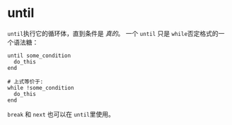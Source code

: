 # until

`until`执行它的循环体，直到条件是 *真的*。 一个 `until` 只是 `while`否定格式的一个语法糖：

```crystal
until some_condition
  do_this
end

# 上式等价于:
while !some_condition
  do_this
end
```

`break` 和 `next` 也可以在 `until`里使用。
